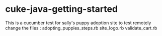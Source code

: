 # cuke-java-getting-started
This is a cucumber test for sally's puppy adoption site 
to test remotely change the files : 
adopting_puppies_steps.rb
site_logo.rb
validate_cart.rb
